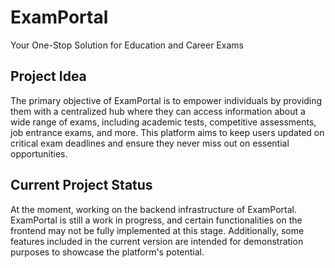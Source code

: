 # ExamPortal
Your One-Stop Solution for Education and Career Exams
## Project Idea
The primary objective of ExamPortal is to empower individuals by providing them with a centralized hub where they can access information about a wide range of exams, including academic tests, competitive assessments, job entrance exams, and more. This platform aims to keep users updated on critical exam deadlines and ensure they never miss out on essential opportunities.
## Current Project Status
At the moment, working on the backend infrastructure of ExamPortal. ExamPortal is still a work in progress, and certain functionalities on the frontend may not be fully implemented at this stage. Additionally, some features included in the current version are intended for demonstration purposes to showcase the platform's potential.

